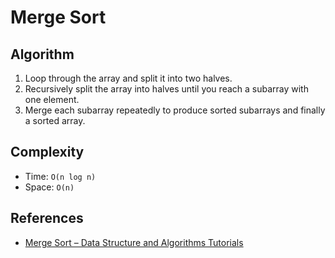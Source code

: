 # Merge Sort

## Algorithm

1. Loop through the array and split it into two halves.
2. Recursively split the array into halves until you reach a subarray with one element.
3. Merge each subarray repeatedly to produce sorted subarrays and finally a sorted array.

## Complexity

- Time: `O(n log n)`
- Space: `O(n)`

## References

- [Merge Sort – Data Structure and Algorithms Tutorials](https://www.geeksforgeeks.org/merge-sort/)
